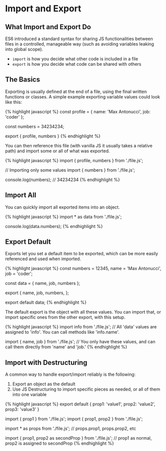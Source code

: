 # Import and Export

## What Import and Export Do

ES6 introduced a standard syntax for sharing JS functionalities between files in a controlled, manageable way (such as avoiding variables leaking into global scope).

* `import` is how you decide what other code is included in a file
* `export` is how you decide what code can be shared with others

## The Basics

Exporting is usually defined at the end of a file, using the final written functions or classes. A simple example exporting variable values could look like this:

{% highlight javascript %}
const profile = {
  name: 'Max Antonucci',
  job: 'coder'
};

const numbers = 34234234;

export { profile, numbers }
{% endhighlight %}

You can then reference this file (with vanilla JS it usually takes a relative path) and import some or all of what was exported.

{% highlight javascript %}
import { profile, numbers } from './file.js';

// Importing only some values
import { numbers } from './file.js';

console.log(numbers);
// 34234234
{% endhighlight %}

## Import All

You can quickly import all exported items into an object.

{% highlight javascript %}
import * as data from './file.js';

console.log(data.numbers);
{% endhighlight %}

## Export Default

Exports let you set a default item to be exported, which can be more easily referenced and used when imported.

{% highlight javascript %}
const numbers = 12345,
      name    = 'Max Antonucci',
      job     = 'coder';

const data = {
  name,
  job,
  numbers
};

export {
  name,
  job,
  numbers,
};

export default data;
{% endhighlight %}

The default export is the object with all these values. You can import that, or import specific ones from the other export, with this setup.

{% highlight javascript %}
import info from './file.js';   // All 'data' values are assigned to 'info'. You can call methods like 'info.name'.

import { name, job } from './file.js';   // You only have these values, and can call them directly from 'name' and 'job.'
{% endhighlight %}

## Import with Destructuring

A common way to handle export/import reliably is the following:

1. Export an object as the default
2. Use JS Destructuring to import specific pieces as needed, or all of them into one variable

{% highlight javascript %}
export default {
  prop1: 'value1',
  prop2: 'value2',
  prop3: 'value3'
}

import { prop1 } from './file.js';
import { prop1, prop2 } from './file.js';

import * as props from './file.js';   // props.prop1, props.prop2, etc

import { prop1, prop2 as secondProp } from './file.js';    // prop1 as normal, prop2 is assigned to secondProp
{% endhighlight %}
